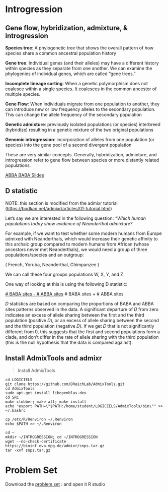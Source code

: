 # Introgression

## Gene flow, hybridization, admixture, & introgression


**Species tree**: A phylogenetic tree that shows the overall pattern of how species share a common ancestral population history

**Gene tree**: Individual genes (and their alleles) may have a different history within species as they separate from one another. We can examine the phylogenies of individual genes, which are called “gene trees.”

**Incomplete lineage sorting**: When a genetic polymorphism does not coalesce within a single species. It coalesces in the common ancestor of multiple species.

**Gene Flow**: When individuals migrate from one population to another, they can introduce new or low frequency alleles to the secondary population. This can change the allele frequency of the secondary population
  
**Genetic admixture**: previously isolated populations (or species) interbreed (hybridize) resulting in a genetic mixture of the two original populations

**Genomic introgression**: incorporation of alleles from one population (or species) into the gene pool of a second divergent population

These are very similar concepts. Generally, hybridization, admixture, and introgression refer to gene flow between species or more distantly related populations.  

[ABBA BABA Slides](https://github.com/nomascus/ANT3814/blob/main/DIAPOSITIVES/ABBA-BABA_Francais.pdf)


## D statistic 

NOTE: this section is modified from the admixr tutorial (https://bodkan.net/admixr/articles/01-tutorial.html)

Let’s say we are interested in the following question:  _“Which human populations today show evidence of Neanderthal admixture?_

For example, if we want to test whether some modern humans from Europe admixed with Neanderthals, which would increase their genetic affinity to this archaic group compared to modern humans from African (whose ancestors never met Neanderthals), we would need a group of three populations/species and an outgroup: 

( French, Yoruba, Neanderthal, Chimpanzee )

We can call these four groups populations W, X, Y, and Z

One way of looking at this is using the following D statistic:

<u># BABA sites - # ABBA sites</u>
\# BABA sites + # ABBA sites

𝐷  statistics are based on comparing the proportions of BABA and ABBA sites patterns observed in the data. A significant departure of  𝐷  from zero indicates an excess of allele sharing between the first and the third population (positive  𝐷), or an excess of allele sharing between the second and the third population (negative  𝐷). If we get  𝐷  that is not significantly different from 0, this suggests that the first and second populations form a clade, and don’t differ in the rate of allele sharing with the third population (this is the null hypothesis that the data is compared against).

## Install AdmixTools and admixr

>Install AdmixTools 
```
cd LOGICIELS
git clone https://github.com/DReichLab/AdmixTools.git
cd AdmixTools
sudo apt-get install libopenblas-dev
cd SRC
make clobber; make all; make install
echo "export PATH=\"$PATH:/home/student/LOGICIELS/AdmixTools/bin\"" >> ~/.bashrc

cp /etc/R/Renviron ~/.Renviron
echo $PATH >> ~/.Renviron

cd ~
mkdir ~/INTROGRESSION; cd ~/INTROGRESSION
wget --no-check-certificate https://bioinf.eva.mpg.de/admixr/snps.tar.gz
tar -xvf snps.tar.gz
```

# Problem Set
Download the [problem set](https://raw.githubusercontent.com/nomascus/ANT3814/main/PROBLEM_SETS/Introgression_problemSet_francais.rmd) : and open it R studio
